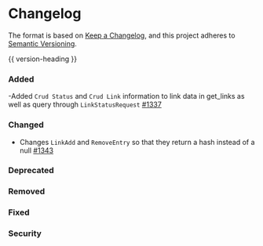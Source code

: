 # Changelog
The format is based on [Keep a Changelog](https://keepachangelog.com/en/1.0.0/),
and this project adheres to [Semantic Versioning](https://semver.org/spec/v2.0.0.html).

{{ version-heading }}

### Added

-Added `Crud Status` and `Crud Link` information to link data in get_links as well as query through `LinkStatusRequest` [#1337](https://github.com/holochain/holochain-rust/pull/1337)

### Changed
- Changes `LinkAdd` and `RemoveEntry` so that they return a hash instead of a null [#1343](https://github.com/holochain/holochain-rust/pull/1343)

### Deprecated

### Removed

### Fixed

### Security



